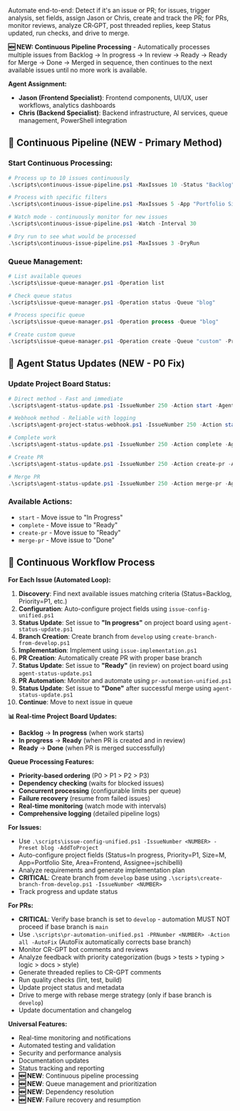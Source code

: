 ﻿Automate end-to-end: Detect if it's an issue or PR; for issues, trigger analysis, set fields, assign Jason or Chris, create and track the PR; for PRs, monitor reviews, analyze CR‑GPT, post threaded replies, keep Status updated, run checks, and drive to merge.

**🆕 NEW: Continuous Pipeline Processing** - Automatically processes multiple issues from Backlog → In progress → In review → Ready → Ready for Merge → Done → Merged in sequence, then continues to the next available issues until no more work is available.

**Agent Assignment:**
- **Jason (Frontend Specialist)**: Frontend components, UI/UX, user workflows, analytics dashboards
- **Chris (Backend Specialist)**: Backend infrastructure, AI services, queue management, PowerShell integration

## 🚀 **Continuous Pipeline (NEW - Primary Method)**

### **Start Continuous Processing:**
```powershell
# Process up to 10 issues continuously
.\scripts\continuous-issue-pipeline.ps1 -MaxIssues 10 -Status "Backlog" -Priority "P1"

# Process with specific filters
.\scripts\continuous-issue-pipeline.ps1 -MaxIssues 5 -App "Portfolio Site" -Area "Frontend"

# Watch mode - continuously monitor for new issues
.\scripts\continuous-issue-pipeline.ps1 -Watch -Interval 30

# Dry run to see what would be processed
.\scripts\continuous-issue-pipeline.ps1 -MaxIssues 3 -DryRun
```

### **Queue Management:**
```powershell
# List available queues
.\scripts\issue-queue-manager.ps1 -Operation list

# Check queue status
.\scripts\issue-queue-manager.ps1 -Operation status -Queue "blog"

# Process specific queue
.\scripts\issue-queue-manager.ps1 -Operation process -Queue "blog"

# Create custom queue
.\scripts\issue-queue-manager.ps1 -Operation create -Queue "custom" -Priority "P1" -App "Portfolio Site" -Area "Frontend" -MaxConcurrent 3
```

## 🤖 **Agent Status Updates (NEW - P0 Fix)**

### **Update Project Board Status:**
```powershell
# Direct method - Fast and immediate
.\scripts\agent-status-update.ps1 -IssueNumber 250 -Action start -AgentName "jason"

# Webhook method - Reliable with logging
.\scripts\agent-project-status-webhook.ps1 -IssueNumber 250 -Action start -AgentName "jason"

# Complete work
.\scripts\agent-status-update.ps1 -IssueNumber 250 -Action complete -AgentName "jason"

# Create PR
.\scripts\agent-status-update.ps1 -IssueNumber 250 -Action create-pr -AgentName "jason"

# Merge PR
.\scripts\agent-status-update.ps1 -IssueNumber 250 -Action merge-pr -AgentName "jason"
```

### **Available Actions:**
- `start` - Move issue to "In Progress"
- `complete` - Move issue to "Ready" 
- `create-pr` - Move issue to "Ready"
- `merge-pr` - Move issue to "Done"

## 🔄 **Continuous Workflow Process**

**For Each Issue (Automated Loop):**
1. **Discovery**: Find next available issues matching criteria (Status=Backlog, Priority=P1, etc.)
2. **Configuration**: Auto-configure project fields using `issue-config-unified.ps1`
3. **Status Update**: Set issue to **"In progress"** on project board using `agent-status-update.ps1`
4. **Branch Creation**: Create branch from `develop` using `create-branch-from-develop.ps1`
5. **Implementation**: Implement using `issue-implementation.ps1`
6. **PR Creation**: Automatically create PR with proper base branch
7. **Status Update**: Set issue to **"Ready"** (in review) on project board using `agent-status-update.ps1`
8. **PR Automation**: Monitor and automate using `pr-automation-unified.ps1`
9. **Status Update**: Set issue to **"Done"** after successful merge using `agent-status-update.ps1`
10. **Continue**: Move to next issue in queue

**📊 Real-time Project Board Updates:**
- **Backlog** → **In progress** (when work starts)
- **In progress** → **Ready** (when PR is created and in review)
- **Ready** → **Done** (when PR is merged successfully)

**Queue Processing Features:**
- **Priority-based ordering** (P0 > P1 > P2 > P3)
- **Dependency checking** (waits for blocked issues)
- **Concurrent processing** (configurable limits per queue)
- **Failure recovery** (resume from failed issues)
- **Real-time monitoring** (watch mode with intervals)
- **Comprehensive logging** (detailed pipeline logs)

**For Issues:**
- Use `.\scripts\issue-config-unified.ps1 -IssueNumber <NUMBER> -Preset blog -AddToProject`
- Auto-configure project fields (Status=In progress, Priority=P1, Size=M, App=Portfolio Site, Area=Frontend, Assignee=jschibelli)
- Analyze requirements and generate implementation plan
- **CRITICAL**: Create branch from `develop` base using `.\scripts\create-branch-from-develop.ps1 -IssueNumber <NUMBER>`
- Track progress and update status

**For PRs:**
- **CRITICAL**: Verify base branch is set to `develop` - automation MUST NOT proceed if base branch is `main`
- Use `.\scripts\pr-automation-unified.ps1 -PRNumber <NUMBER> -Action all -AutoFix` (AutoFix automatically corrects base branch)
- Monitor CR-GPT bot comments and reviews
- Analyze feedback with priority categorization (bugs > tests > typing > logic > docs > style)
- Generate threaded replies to CR-GPT comments
- Run quality checks (lint, test, build)
- Update project status and metadata
- Drive to merge with rebase merge strategy (only if base branch is `develop`)
- Update documentation and changelog

**Universal Features:**
- Real-time monitoring and notifications
- Automated testing and validation
- Security and performance analysis
- Documentation updates
- Status tracking and reporting
- **🆕 NEW**: Continuous pipeline processing
- **🆕 NEW**: Queue management and prioritization
- **🆕 NEW**: Dependency resolution
- **🆕 NEW**: Failure recovery and resumption
